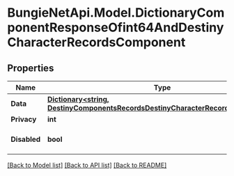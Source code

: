 # BungieNetApi.Model.DictionaryComponentResponseOfint64AndDestinyCharacterRecordsComponent
## Properties

Name | Type | Description | Notes
------------ | ------------- | ------------- | -------------
**Data** | [**Dictionary&lt;string, DestinyComponentsRecordsDestinyCharacterRecordsComponent&gt;**](DestinyComponentsRecordsDestinyCharacterRecordsComponent.md) |  | [optional] 
**Privacy** | **int** |  | [optional] 
**Disabled** | **bool** | If true, this component is disabled. | [optional] 

[[Back to Model list]](../README.md#documentation-for-models) [[Back to API list]](../README.md#documentation-for-api-endpoints) [[Back to README]](../README.md)

